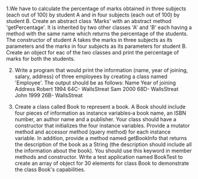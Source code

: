 
1.We have to calculate the percentage of marks obtained in three subjects (each out of
100) by student A and in four subjects (each out of 100) by student B. Create an abstract
class 'Marks' with an abstract method 'getPercentage'. It is inherited by two other
classes 'A' and 'B' each having a method with the same name which returns the
percentage of the students. The constructor of student A takes the marks in three
subjects as its parameters and the marks in four subjects as its parameters for student
B. Create an object for eac of the two classes and print the percentage of marks for both
the students.


2. Write a program that would print the information (name, year of joining, salary, address)
of three employees by creating a class named 'Employee'. The output should be as
follows:
Name Year of joining Address
Robert 1994 64C- WallsStreat
Sam 2000 68D- WallsStreat
John 1999 26B- WallsStreat



3. Create a class called Book to represent a book. A Book should include four pieces of information
as instance variables‐a book name, an ISBN number, an author name and a publisher. Your class
should have a constructor that initializes the four instance variables. Provide a mutator method
and accessor method (query method) for each instance variable. In addition, provide a method
named getBookInfo that returns the description of the book as a String (the description should
include all the information about the book). You should use this keyword in member methods
and constructor. Write a test application named BookTest to create an array of object for 30
elements for class Book to demonstrate the class Book's capabilities.
